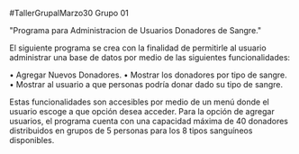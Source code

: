 #TallerGrupalMarzo30
Grupo 01

"Programa para Administracion de Usuarios Donadores de Sangre."

El siguiente programa se crea con la finalidad de permitirle al usuario administrar una base de datos por medio de las siguientes funcionalidades:

•	Agregar Nuevos Donadores.
•	Mostrar los donadores por tipo de sangre.
•	Mostrar al usuario a que personas podría donar dado su tipo de sangre.

Estas funcionalidades son accesibles por medio de un menú donde el usuario escoge a que opción desea acceder. Para la opción de agregar usuarios, el programa cuenta con una capacidad máxima de 40 donadores distribuidos en grupos de 5 personas para los 8 tipos sanguíneos disponibles.
